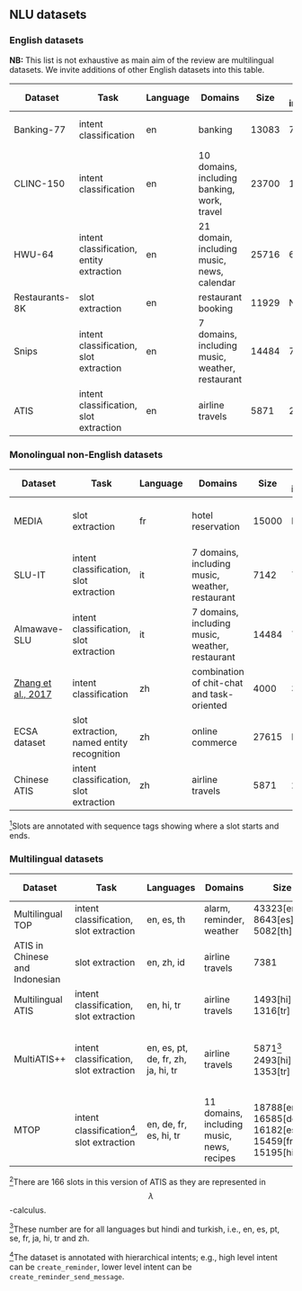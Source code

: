 ## NLU datasets

### English datasets

**NB:** This list is not exhaustive as main aim of the review are multilingual datasets.  We invite additions of other English datasets into this table.

| Dataset       | Task                                     | Language | Domains                                            | Size  | N intents | N slots | Paper | Link |
|---------------|------------------------------------------|----------|----------------------------------------------------|-------|-----------|---------|-------|------|
| Banking-77    | intent classification                    | en       | banking                                            | 13083 | 77        | N/A     |   [Casanueva et al., 2020](https://arxiv.org/abs/2003.04807)    |  [Dataset](https://github.com/PolyAI-LDN/task-specific-datasets/tree/master/banking_data)    |
| CLINC-150     | intent classification                    | en       | 10 domains, including banking, work, travel        | 23700 | 150       | N/A     |    [Larson et al., 2019](https://arxiv.org/abs/1909.02027)   |  [Dataset](https://github.com/clinc/oos-eval)    |
| HWU-64        | intent classification, entity extraction | en       | 21 domain,  including  music, news, calendar       | 25716 | 64        | 54      |   [Liu et al., 2019](https://arxiv.org/pdf/1903.05566.pdf)    |   [Dataset](https://github.com/xliuhw/NLU-Evaluation-Data)   |
| Restaurants-8K | slot extraction                          | en       | restaurant booking                                 | 11929 | N/A       | 5       |    [Coope et al., 2020](https://arxiv.org/abs/2005.08866)   |   [Dataset](https://github.com/PolyAI-LDN/task-specific-datasets/tree/master/span_extraction/restaurant8k)   |
| Snips         | intent classification, slot extraction   | en       | 7 domains,  including  music, weather,  restaurant | 14484 | 7         | 39      |  [Coucke et al., 2018](https://arxiv.org/abs/1805.10190)     |   [Dataset](https://github.com/sonos/nlu-benchmark)   |
| ATIS          | intent classification, slot extraction   | en       | airline travels                                    | 5871  | 21        | 120     |   [Price, 1990](https://www.aclweb.org/anthology/H90-1020.pdf)    |       |


### Monolingual non-English datasets

| Dataset      | Task                                       | Language | Domains                                           | Size  | # intents | # slots | Paper | Link |
|--------------|--------------------------------------------|----------|---------------------------------------------------|-------|-----------|---------|-------|------|
| MEDIA        | slot extraction                            | fr       | hotel  reservation                                | 15000 | N/A       | 83      |    [Bonneau-Maynard et al., 2005](https://www.isca-speech.org/archive/archive_papers/interspeech_2005/i05_3457.pdf)   |      |
| SLU-IT       | intent classification, slot extraction     | it       | 7 domains,  including  music, weather, restaurant | 7142  | 7         | 39      |   [Castellucci et al., 2019](https://arxiv.org/abs/1907.02884)    |      |
| Almawave-SLU | intent classification,  slot extraction    | it       | 7 domains,  including  music, weather, restaurant | 14484 | 7         | 39      |    [Bellomaria et al., 2019](https://arxiv.org/abs/1907.07526)   |   Available by email to authors   |
|      [Zhang et al., 2017](https://arxiv.org/abs/1709.10217)        | intent classification                      | zh       | combination of chit-chat and task-oriented        | 4000  | 31        | N/A     |   [Zhang et al., 2017](https://arxiv.org/abs/1709.10217)    |  [Dataset](https://github.com/WindInWillows/SMP2018-ECDT-TASK1)    |
| ECSA dataset | slot extraction,  named entity recognition | zh       | online commerce                                   | 27615 | N/A       | N/A<a href="#note1" id="note1ref"><sup>1</sup></a>    |   [Gong et al., 2019](https://arxiv.org/abs/1803.11326)    |   [Dataset](https://drive.google.com/drive/folders/1wRR4oCmYumA7TXMcQtQxvT8vaJIZMus-)   |
| Chinese ATIS | intent classification, slot extraction     | zh       | airline travels                                   | 5871  | 21        | 120     |   [He et al., 2013](https://ieeexplore.ieee.org/abstract/document/6639292)    |      |

<a id="note1" href="#note1ref"><sup>1</sup></a>Slots are annotated with sequence tags showing where a slot starts and ends.

### Multilingual datasets

| Dataset                         | Task                                    | Languages                          | Domains                                       | Size                                                       | # intents                                    | # slots                                          | Paper | Link |
|---------------------------------|-----------------------------------------|------------------------------------|-----------------------------------------------|------------------------------------------------------------|----------------------------------------------|--------------------------------------------------|-------|------|
| Multilingual TOP                | intent classification, slot extraction  | en, es, th                         | alarm, reminder, weather                      | 43323[en]<br>8643[es]<br>5082[th]                             | 12                                           | 11                                               |  [Schuster et al., 2019](https://arxiv.org/abs/1810.13327)     |  [Dataset](https://fb.me/multilingual_task_oriented_data)    |
| ATIS in Chinese  and Indonesian | slot extraction                         | en, zh, id                         | airline travels                               | 7381                                                       | N/A                                          | 120<a href="#note2" id="note2ref"><sup>2</sup></a>                                            |    [Susanto and Lu, 2017](https://www.aclweb.org/anthology/P17-2007.pdf)   |   [Dataset](https://drive.google.com/file/d/0B6hvU8RdMvlWQ3ZaV3RYYXVpaTQ/view)   |
| Multilingual ATIS               | intent classification, slot extraction  | en, hi, tr                         | airline travels                               | 1493[hi]<br>1316[tr]                                        | 21                                           | 120                                              |     [Upadhyay et al., 2018](https://ieeexplore.ieee.org/document/8461905)  |   [Dataset](https://catalog.ldc.upenn.edu/LDC2019T04)   |
| MultiATIS++                     | intent classification, slot extraction  | en, es, pt, <br>de, fr, zh, <br>ja, hi, tr | airline travels                               | 5871<a href="#note3" id="note3ref"><sup>3</sup></a><br> 2493[hi] <br>1353[tr]     | 18<a href="#note3" id="note3ref"><sup>3</sup></a><br> 17[hi,tr] | 84<a href="#note3" id="note3ref"><sup>3</sup></a><br>75[hi] <br>71[tr] |   [Xu et al., 2020](https://arxiv.org/abs/2004.14353)    |   Available by email to authors; will be in LDC;   |
| MTOP                            | intent classification<a href="#note4" id="note4ref"><sup>4</sup></a>, slot extraction | en, de, fr,<br>es, hi, tr             | 11 domains,<br>  including<br>  music, news,<br>  recipes | 18788[en,th]<br>16585[de]<br>16182[es]<br>15459[fr]<br>15195[hi] | 117                                          | 78                                               |     [Li et al., 2020](https://arxiv.org/abs/2008.09335)  | [Dataset](https://fb.me/mtop_dataset)     |

<a id="note2" href="#note2ref"><sup>2</sup></a>There are 166 slots in this version of ATIS as they are represented in $$\lambda$$-calculus. 

<a href="#note3" id="note3ref"><sup>3</sup></a>These number are for all languages but hindi and turkish, i.e., en, es, pt, se, fr, ja, hi, tr and zh.   

<a id="note4" href="#note4ref"><sup>4</sup></a>The dataset is annotated with hierarchical intents; e.g., high level intent can be `create_reminder`, lower level intent can be `create_reminder_send_message`. 

